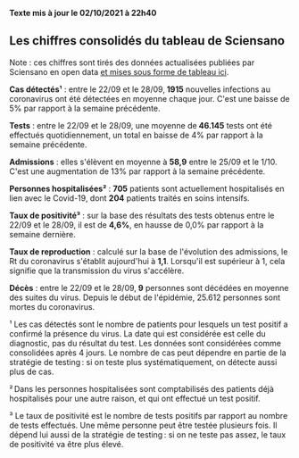 <strong>Texte mis à jour le 02/10/2021 à 22h40</strong><h2>Les chiffres consolidés du tableau de Sciensano</h2><p>Note : ces chiffres sont tirés des données actualisées publiées par Sciensano en open data <a href='https://datastudio.google.com/embed/u/0/reporting/c14a5cfc-cab7-4812-848c-0369173148ab/page/ZwmOB_blank'>et mises sous forme de tableau ici</a>.<p><strong>Cas détectés¹</strong> : entre le 22/09 et le 28/09,<strong> 1915</strong> nouvelles infections au coronavirus ont été détectées en moyenne chaque jour. C'est une baisse de 5% par rapport à la semaine précédente.<p><strong>Tests</strong> : entre le 22/09 et le 28/09, une moyenne de<strong> 46.145</strong> tests ont été effectués quotidiennement, un total en baisse de 4% par rapport à la semaine précédente.<p><strong>Admissions</strong> : elles s'élèvent en moyenne à <strong> 58,9</strong> entre le 25/09 et le 1/10. C'est une augmentation de 13% par rapport à la semaine précédente.<p><strong>Personnes hospitalisées²</strong> : <strong>705</strong> patients sont actuellement hospitalisés en lien avec le Covid-19, dont <strong>204</strong> patients traités en soins intensifs.<p><strong>Taux de positivité³</strong> : sur la base des résultats des tests obtenus entre le 22/09 et le 28/09, il est de <strong>4,6%</strong>, en hausse de 0,0% par rapport à la semaine dernière.<p><strong>Taux de reproduction</strong> : calculé sur la base de l'évolution des admissions, le Rt du coronavirus s'établit aujourd'hui à <strong>1,1</strong>. Lorsqu'il est supérieur à 1, cela signifie que la transmission du virus s'accélère.<p><strong>Décès</strong> : entre le 22/09 et le 28/09,<strong> 9</strong> personnes sont décédées en moyenne des suites du virus. Depuis le début de l'épidémie, 25.612 personnes sont mortes du coronavirus.<p>¹ Les cas détectés sont le nombre de patients pour lesquels un test positif a confirmé la présence du virus. La date qui est considérée est celle du diagnostic, pas du résultat du test. Les données sont considérées comme consolidées après 4 jours. Le nombre de cas peut dépendre en partie de la stratégie de testing : si on teste plus systématiquement, on détecte aussi plus de cas.<p>² Dans les personnes hospitalisées sont comptabilisés des patients déjà hospitalisés pour une autre raison, et qui ont effectué un test positif.<p>³ Le taux de positivité est le nombre de tests positifs par rapport au nombre de tests effectués. Une même personne peut être testée plusieurs fois. Il dépend lui aussi de la stratégie de testing : si on ne teste pas assez, le taux de positivité va être plus élevé.